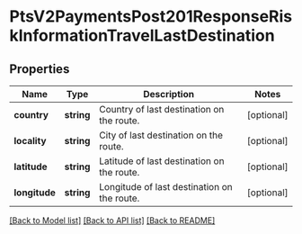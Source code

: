 # PtsV2PaymentsPost201ResponseRiskInformationTravelLastDestination

## Properties
Name | Type | Description | Notes
------------ | ------------- | ------------- | -------------
**country** | **string** | Country of last destination on the route. | [optional] 
**locality** | **string** | City of last destination on the route. | [optional] 
**latitude** | **string** | Latitude of last destination on the route. | [optional] 
**longitude** | **string** | Longitude of last destination on the route. | [optional] 

[[Back to Model list]](../README.md#documentation-for-models) [[Back to API list]](../README.md#documentation-for-api-endpoints) [[Back to README]](../README.md)


